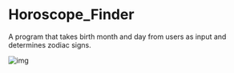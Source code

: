 # Horoscope_Finder
A program that takes birth month and day from users as input and determines zodiac signs.

![img](https://www.ask-oracle.com/wp-content/uploads/2007/12/zodiac_icons.png)


